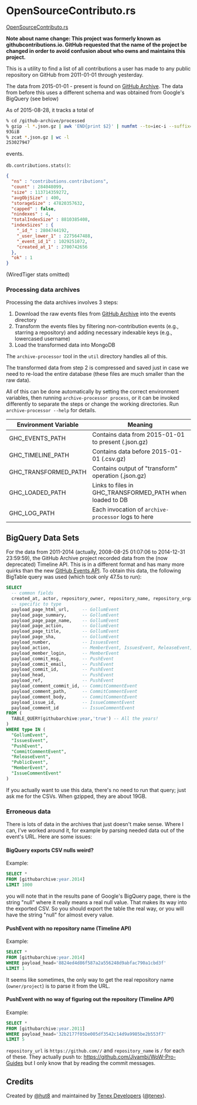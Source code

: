 # OpenSourceContributo.rs

[OpenSourceContributo.rs](http://opensourcecontributo.rs)

**Note about name change: This project was formerly known as githubcontributions.io. GitHub requested that the name of the project be changed in order to avoid confusion about who owns and maintains this project.**

This is a utility to find a list of all contributions a user has made to any public repository on GitHub from 2011-01-01 through yesterday.

The data from 2015-01-01 - present is found on [GitHub Archive](https://www.githubarchive.org). The data from before this uses a different schema and was obtained from Google's BigQuery (see below)

As of 2015-08-28, it tracks a total of
```sh
% cd /github-archive/processed
% gzip -l *.json.gz | awk 'END{print $2}' | numfmt --to=iec-i --suffix=B --format="%3f"
93GiB
% zcat *.json.gz | wc -l
253027947
```
events.

`db.contributions.stats()`:

```json
{
  "ns" : "contributions.contributions",
  "count" : 284048099,
  "size" : 113714359272,
  "avgObjSize" : 400,
  "storageSize" : 47820357632,
  "capped" : false,
  "nindexes" : 4,
  "totalIndexSize" : 8810385408,
  "indexSizes" : {
    "_id_" : 2804744192,
    "_user_lower_1" : 2275647488,
    "_event_id_1" : 1029251072,
    "created_at_1" : 2700742656
  },
  "ok" : 1
}
```
(WiredTiger stats omitted)

### Processing data archives

Processing the data archives involves 3 steps:

1. Download the raw events files from [GitHub Archive](https://www.githubarchive.org) into the events directory
2. Transform the events files by filtering non-contribution events (e.g., starring a repository) and adding necessary indexable keys (e.g., lowercased username)
3. Load the transformed data into MongoDB

The `archive-processor` tool in the `util` directory handles all of this.

The transformed data from step 2 is compressed and saved just in case we need to re-load the entire database (these files are much smaller than the raw data).

All of this can be done automatically by setting the correct environment variables, then running `archive-processor process`, or it can be invoked differently to separate the steps or change the working directories. Run `archive-processor --help` for details.

| Environment Variable | Meaning
|----------------------|----------------------------------------------------------|
| GHC_EVENTS_PATH      | Contains data from 2015-01-01 to present (.json.gz)      |
| GHC_TIMELINE_PATH    | Contains data before 2015-01-01 (.csv.gz)                |
| GHC_TRANSFORMED_PATH | Contains output of "transform" operation (.json.gz)      |
| GHC_LOADED_PATH      | Links to files in GHC_TRANSFORMED_PATH when loaded to DB |
| GHC_LOG_PATH         | Each invocation of `archive-processor` logs to here      |


## BigQuery Data Sets

For the data from 2011-2014 (actually, 2008-08-25 01:07:06 to 2014-12-31 23:59:59), the GitHub Archive project recorded data from the (now deprecated) Timeline API. This is in a different format and has many more quirks than the new [GitHub Events API](https://developer.github.com/v3/activity/events/). To obtain this data, the following BigTable query was used (which took only 47.5s to run):

```sql
SELECT
  -- common fields
  created_at, actor, repository_owner, repository_name, repository_organization, type, url,
  -- specific to type
  payload_page_html_url,     -- GollumEvent
  payload_page_summary,      -- GollumEvent
  payload_page_page_name,    -- GollumEvent
  payload_page_action,       -- GollumEvent
  payload_page_title,        -- GollumEvent
  payload_page_sha,          -- GollumEvent
  payload_number,            -- IssuesEvent
  payload_action,            -- MemberEvent, IssuesEvent, ReleaseEvent, IssueCommentEvent
  payload_member_login,      -- MemberEvent
  payload_commit_msg,        -- PushEvent
  payload_commit_email,      -- PushEvent
  payload_commit_id,         -- PushEvent
  payload_head,              -- PushEvent
  payload_ref,               -- PushEvent
  payload_comment_commit_id, -- CommitCommentEvent
  payload_comment_path,      -- CommitCommentEvent
  payload_comment_body,      -- CommitCommentEvent
  payload_issue_id,          -- IssueCommentEvent
  payload_comment_id         -- IssueCommentEvent
FROM (
  TABLE_QUERY(githubarchive:year,'true') -- All the years!
)
WHERE type IN (
  "GollumEvent",
  "IssuesEvent",
  "PushEvent",
  "CommitCommentEvent",
  "ReleaseEvent",
  "PublicEvent",
  "MemberEvent",
  "IssueCommentEvent"
)

```

If you actually want to use this data, there's no need to run that query; just ask me for the CSVs. When gzipped, they are about 19GB.

### Erroneous data

There is lots of data in the archives that just doesn't make sense. Where I can, I've worked around it, for example by parsing needed data out of the event's URL. Here are some issues:

#### BigQuery exports CSV nulls weird?

Example:

```sql
SELECT *
FROM [githubarchive:year.2014]
LIMIT 1000
```

you will note that in the results pane of Google's BigQuery page, there is the string "null" where it really means a real null value. That makes its way into the exported CSV. So you should export the table the real way, or you will have the string "null" for almost every value.

#### PushEvent with no repository name (Timeline API)

Example:

```sql
SELECT *
FROM [githubarchive:year.2014]
WHERE payload_head='8824ed4d86f587a2a556248d9abfac790a1cbd3f'
LIMIT 1
```

It seems like sometimes, the only way to get the real repository name (`owner/project`) is to parse it from the URL.

#### PushEvent with no way of figuring out the repository (Timeline API)

Example:

```sql
SELECT *
FROM [githubarchive:year.2011]
WHERE payload_head='32b2177f05be005df3542c14d9a9985be2b553f7'
LIMIT 5
```

`repository_url` is `https://github.com//` and `repository_name` is `/` for each of these. They actually push to:
https://github.com/Jiyambi/WoW-Pro-Guides but I only know that by reading the commit messages.

## Credits

Created by [@hut8](http://github.com/hut8) and maintained by [Tenex Developers](https://tenex.tech) ([@tenex](http://github.com/tenex)).
